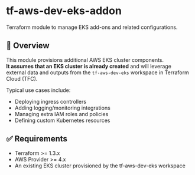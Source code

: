# tf-aws-dev-eks-addon

Terraform module to manage EKS add-ons and related configurations.

## 📌 Overview

This module provisions additional AWS EKS cluster components.  
**It assumes that an EKS cluster is already created** and will leverage external data and outputs from the `tf-aws-dev-eks` workspace in Terraform Cloud (TFC).

Typical use cases include:
- Deploying ingress controllers
- Adding logging/monitoring integrations
- Managing extra IAM roles and policies
- Defining custom Kubernetes resources

## ✅ Requirements
- Terraform >= 1.3.x
- AWS Provider >= 4.x
- An existing EKS cluster provisioned by the tf-aws-dev-eks workspace
